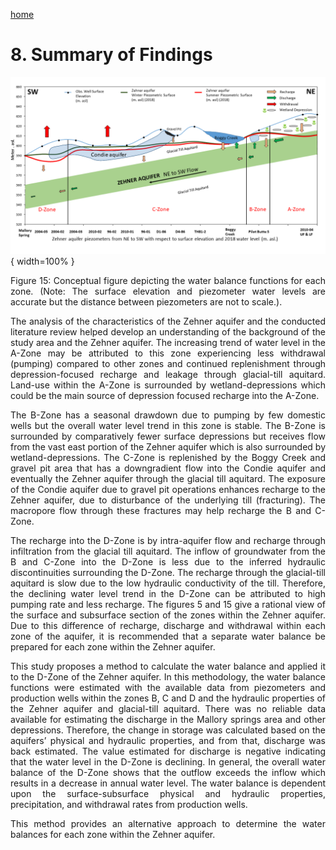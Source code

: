 ---
---

[home](home.html)

# 8. Summary of Findings
![](figures/Figure15.png){ width=100% }
<div style="text-align: justify">Figure 15: Conceptual figure depicting the water balance functions for each zone. (Note: The surface elevation and piezometer water levels are accurate but the distance between piezometers are not to scale.).

The analysis of the characteristics of the Zehner aquifer and the conducted literature review helped develop an understanding of the background of the study area and the Zehner aquifer. The increasing trend of water level in the A-Zone may be attributed to this zone experiencing less withdrawal (pumping) compared to other zones and continued replenishment through depression-focused recharge and leakage through glacial-till aquitard. Land-use within the A-Zone is surrounded by wetland-depressions which could be the main source of depression focused recharge into the A-Zone.

The B-Zone has a seasonal drawdown due to pumping by few domestic wells but the overall water level trend in this zone is stable. The B-Zone is surrounded by comparatively fewer surface depressions but receives flow from the vast east portion of the Zehner aquifer which is also surrounded by wetland-depressions. The C-Zone is replenished by the Boggy Creek and gravel pit area that has a downgradient flow into the Condie aquifer and eventually the Zehner aquifer through the glacial till aquitard. The exposure of the Condie aquifer due to gravel pit operations enhances recharge to the Zehner aquifer, due to disturbance of the underlying till (fracturing). The macropore flow through these fractures may help recharge the B and C-Zone.

The recharge into the D-Zone is by intra-aquifer flow and recharge through infiltration from the glacial till aquitard. The inflow of groundwater from the B and C-Zone into the D-Zone is less due to the inferred hydraulic discontinuities surrounding the D-Zone. The recharge through the glacial-till aquitard is slow due to the low hydraulic conductivity of the till. Therefore, the declining water level trend in the D-Zone can be attributed to high pumping rate and less recharge. The figures 5 and 15 give a rational view of the surface and subsurface section of the zones within the Zehner aquifer. Due to this difference of recharge, discharge and withdrawal within each zone of the aquifer, it is recommended that a separate water balance be prepared for each zone within the Zehner aquifer.

This study proposes a method to calculate the water balance and applied it to the D-Zone of the Zehner aquifer. In this methodology, the water balance functions were estimated with the available data from piezometers and production wells within the zones B, C and D and the hydraulic properties of the Zehner aquifer and glacial-till aquitard. There was no reliable data available for estimating the discharge in the Mallory springs area and other depressions. Therefore, the change in storage was calculated based on the aquifers’ physical and hydraulic properties, and from that, discharge was back estimated. The value estimated for discharge is negative indicating that the water level in the D-Zone is declining. In general, the overall water balance of the D-Zone shows that the outflow exceeds the inflow which results in a decrease in annual water level. The water balance is dependent upon the surface-subsurface physical and hydraulic properties, precipitation, and withdrawal rates from production wells.

This method provides an alternative approach to determine the water balances for each zone within the Zehner aquifer.
